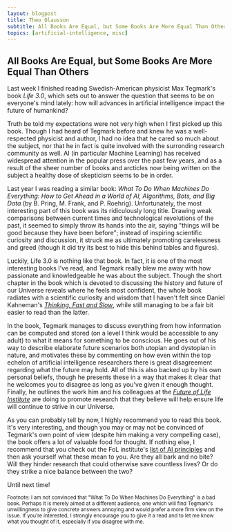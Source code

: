 ```yaml
---
layout: blogpost
title: Theo Olausson
subtitle: All Books Are Equal, but Some Books Are More Equal Than Others
topics: [artificial-intelligence, misc]
---
```

<h2>All Books Are Equal, but Some Books Are More Equal Than Others</h2>
<p>
Last week I finished reading Swedish-American physicist Max Tegmark's book <em>Life 3.0</em>,
which sets out to answer the question that seems to be on everyone's mind lately:
how will advances in artificial intelligence impact the future of humankind?
</p>
<p>
Truth be told my expectations were not very high when I first picked up this book.
Though I had heard of Tegmark before
and knew he was a well-respected physicist and author, I had no idea that he
cared so much about the subject, nor that he in fact is quite involved with the
surronding research community as well.
AI (in particular Machine Learning) has received
widespread attention in the popular press over the past few years, and as
a result of the sheer number of books and arcticles now being written on the
subject a healthy dose of skepticism seems to be in order.
</p>
<p>
Last year I was reading a similar book:
<em>What To Do When Machines Do Everything: How to Get Ahead in a World of AI, Algorithms, Bots, and Big Data</em>
(by B. Pring, M. Frank, and P. Roehrig). Unfortunately, the most interesting
part of this book was its ridiculously long title.
Drawing weak comparisons between
current times and technological revolutions of the past, it seemed to simply
throw its hands into the air, saying "things will be good because they have been
before"; instead of inspiring scientific curiosity and discussion, it struck me
as ultimately promoting carelessness and greed (though it did try its best to hide this
behind tables and figures).
</p>
<p>
Luckily, Life 3.0 is nothing like that book. In fact, it is one of the most
interesting books I've read, and Tegmark really blew me away with how passionate
and knowledgeable he was about the subject. Though the short chapter in the book
which is devoted to discussing the history and future of our Universe reveals
where he feels most confident, the whole book
radiates with a scientific curiosity and wisdom that I haven't
felt since Daniel Kahneman's <a href="https://en.wikipedia.org/wiki/Thinking,_Fast_and_Slow">
<em>Thinking, Fast and Slow</em></a>, while still managing to be a fair bit easier to read
than the latter.
</p>
<p>
In the book, Tegmark manages to discuss everything from how information can
be computed and stored (on a level I think would be accessible to any adult)
to what it means for something to be conscious. He goes out of his way to
describe elaborate future scenarios both utopian and dystopian in nature,
and motivates these by commenting on how even within the top echelon of
artificial intelligence researchers there is great disagreement regarding
what the future may hold. All of this is also backed up by his own personal
beliefs, though he presents these in a way that makes it clear that he
welcomes you to disagree as long as you've given it enough thought.
Finally, he outlines the work him and his colleagues at the
<a href="https://futureoflife.org"><em>Future of Life Institute</em></a> are doing
to promote research that they believe will help ensure life
will continue to strive in our Universe.
</p>
<p>
As you can probably tell by now, I highly recommend you to read this book.
It's very interesting, and though you may or may not be convinced of
Tegmark's own point of view (despite him making a very compelling case), the book
offers a lot of valuable food for thought. If nothing else, I recommend
that you check out the FoL institute's <a href="https://futureoflife.org/ai-principles/">
list of AI principles</a> and then ask yourself what these mean to you. Are
they all bark and no bite? Will they hinder research that could otherwise save countless
lives? Or do they strike a nice balance between the two?
</p>
<p>
Until next time!
</p>


<p><small>
Footnote: I am not convinced that "What
To Do When Machines Do Everything" is a bad book. Perhaps it is merely aimed
at a different audience, one which will find Tegmark's unwillingness to
give concrete answers annoying and would prefer a more firm view on the issue.
If you're interested, I strongly encourage you to give it a read and to let
me know what you thought of it, especially if you disagree with me.
</small></p>

